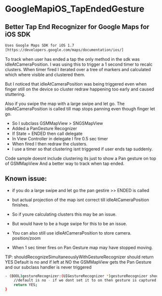 GoogleMapiOS_TapEndedGesture
============================

Better Tap End Recognizer for Google Maps for iOS SDK
-----------------------------------------------------

```sh
Uses Google Maps SDK for iOS 1.7
[https://developers.google.com/maps/documentation/ios/]
```

To track when user has ended a tap the only method in the sdk was idleAtCameraPosition.
I was using this to trigger a 1 second timer to recalc clusters.
When timer fired I iterated over a tree of markers and calculated which where visible and clustered them.

But I noticed that idleAtCameraPosition was being triggered even when finger still on the device 
so cluster redraw happening too early and caused stuttering.

Also if you swipe the map with a large swipe and let go.
The idleAtCameraPosition is called till map stops panning even though finger let go.


* So I subclass GSMMapView > SNGSMapView
* Added a PanGesture Recognizer
* If State = ENDED then call delegate
* In View Controller in delegate I fire 0.5 sec timer
* When fired I then redraw the clusters.
* I use a timer so that clustering isnt triggered if user ends tap suddenly.

Code sample doesnt include clustering its just to show a Pan gesture on top of GSMMapView
And a better way to track when tap ended.


Known issue:
------------
* if you do a large swipe and let go the pan gestire >> ENDED is called
* but actual projection of the map isnt correct till idleAtCameraPosition finishes.
* So if youre calculating clusters this may be an issue.
* But would have to be a huge swipe for this to be an issue.

* You can also still use idleAtCameraPosition to store camera. position/zoom
* When 1 sec timer fires on Pan Gesture map may have stopped moving.




TIP: shouldRecognizeSimultaneouslyWithGestureRecognizer should return YES
Default is no and if left at NO the GSMMapView gets the Pan Gesture and our subclass handler is never triggered

```sh
- (BOOL)gestureRecognizer:(UIGestureRecognizer *)gestureRecognizer shouldRecognizeSimultaneouslyWithGestureRecognizer:(UIGestureRecognizer *)otherGestureRecognizer{
    //default is no - if we dont set it to on then gesture is captured by GMSMapView and myGestureHandler never called
    return YES;
}
```
